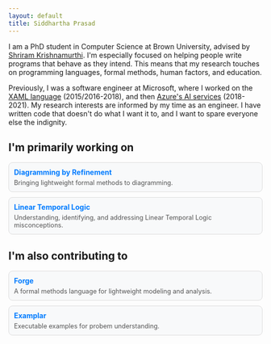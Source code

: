 ```yaml
---
layout: default
title: Siddhartha Prasad
---
```





I am a PhD student in Computer Science at Brown University, advised by [Shriram Krishnamurthi](https://cs.brown.edu/~sk/). I'm especially focused on helping people write programs that behave as they intend. This means that my research touches on programming languages, formal methods, human factors, and education.

Previously, I was a software engineer at Microsoft, where I worked on the [XAML language](https://en.wikipedia.org/wiki/Extensible_Application_Markup_Language) (2015/2016-2018), and then [Azure's AI services](https://azure.microsoft.com/en-us/products/ai-services) (2018-2021). My research interests are informed by my time as an engineer. I have written code that doesn't do what I want it to, and I want to spare everyone else the indignity.



## I'm primarily working on

<div style="display: flex; flex-direction: column; gap: 10px;">

<div style="background-color: #f8f9fa; padding: 10px; border-radius: 8px; border: 1px solid #ddd;">
  <a href="/diagramming" style="text-decoration: none; color: #007bff; font-weight: bold;">Diagramming by Refinement</a>
  <p style="margin: 5px 0 0; font-size: 0.9em; color: #555;">Bringing lightweight formal methods to diagramming.</p>
</div>

<div style="background-color: #f8f9fa; padding: 10px; border-radius: 8px; border: 1px solid #ddd;">
  <a href="/lineartemporallogic" style="text-decoration: none; color: #007bff; font-weight: bold;">Linear Temporal Logic</a>
  <p style="margin: 5px 0 0; font-size: 0.9em; color: #555;">Understanding, identifying, and addressing Linear Temporal Logic misconceptions.</p>
</div>


</div>


## I'm also contributing to

<div style="display: flex; flex-direction: column; gap: 10px;">

<div style="background-color: #f8f9fa; padding: 10px; border-radius: 8px; border: 1px solid #ddd;">
  <a href="https://forge-fm.org" style="text-decoration: none; color: #007bff; font-weight: bold;">Forge</a>
  <p style="margin: 5px 0 0; font-size: 0.9em; color: #555;">A formal methods language for lightweight modeling and analysis.</p>
</div>


<div style="background-color: #f8f9fa; padding: 10px; border-radius: 8px; border: 1px solid #ddd;">
  <a href="https://blog.brownplt.org/2024/01/01/examplar.html" style="text-decoration: none; color: #007bff; font-weight: bold;">Examplar</a>
  <p style="margin: 5px 0 0; font-size: 0.9em; color: #555;">Executable examples for probem understanding.</p>
</div>

</div>


